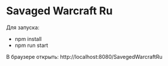# Savaged Warcraft Ru

Для запуска:

* npm install
* npm run start

В браузере открыть: http://localhost:8080/SavegedWarcraftRu